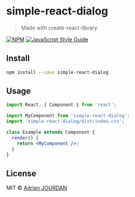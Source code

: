 # simple-react-dialog

> Made with create-react-library

[![NPM](https://img.shields.io/npm/v/simple-react-dialog.svg)](https://www.npmjs.com/package/simple-react-dialog) [![JavaScript Style Guide](https://img.shields.io/badge/code_style-standard-brightgreen.svg)](https://standardjs.com)

## Install

```bash
npm install --save simple-react-dialog
```

## Usage

```jsx
import React, { Component } from 'react';

import MyComponent from 'simple-react-dialog';
import 'simple-react-dialog/dist/index.css';

class Example extends Component {
  render() {
    return <MyComponent />;
  }
}
```

## License

MIT © [Adrien JOURDAN](https://gitlab.com/adrien.jourdan1)
